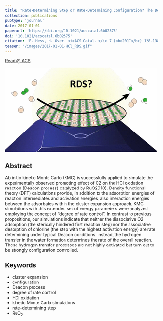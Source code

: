 ```yaml
---
title: "Rate-Determining Step or Rate-Determining Configuration? The Deacon Reaction over RuO<sub>2</sub>(110) Studied by DFT-Based KMC Simulations"
collection: publications
pubtype: 'journal'
date: 2017-01-01
paperurl: 'https://doi.org/10.1021/acscatal.6b02575'
doi: '10.1021/acscatal.6b02575'
citation: 'F. Hess, H. Over. <i>ACS Catal. </i> 7 (<b>2017</b>) 128-138.'
teaser: "/images/2017-01-01-HCl_RDS.gif"
---
```


[Read @ ACS](https://pubs.acs.org/doi/abs/10.1021/acscatal.6b02575)

<img src="/images/2017-01-01-HCl_RDS.gif">

Abstract
--------
Ab initio kinetic Monte Carlo (KMC) is successfully applied to simulate the experimentally observed promoting effect of O2 on the HCl oxidation reaction (Deacon process) catalyzed by RuO2(110). Density functional theory (DFT) calculations provide, in addition to the adsorption energies of reaction intermediates and activation energies, also interaction energies between the adsorbates within the cluster expansion approach. KMC simulations with this extended set of energy parameters were analyzed employing the concept of “degree of rate control”. In contrast to previous propositions, our simulations indicate that neither the dissociative O2 adsorption (the sterically hindered first reaction step) nor the associative desorption of chlorine (the step with the highest activation energy) are rate determining under typical Deacon conditions. Instead, the hydrogen transfer in the water formation determines the rate of the overall reaction. These hydrogen transfer processes are not highly activated but turn out to be strongly configuration controlled.

Keywords
--------

* cluster expansion
* configuration
* Deacon process
* degree of rate control
* HCl oxidation
* kinetic Monte Carlo simulations
* rate-determining step
* RuO<sub>2</sub>
